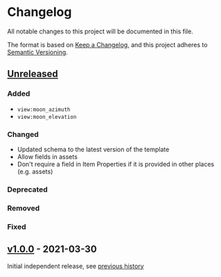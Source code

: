 # Changelog
All notable changes to this project will be documented in this file.

The format is based on [Keep a Changelog](https://keepachangelog.com/en/1.0.0/),
and this project adheres to [Semantic Versioning](https://semver.org/spec/v2.0.0.html).

## [Unreleased]

### Added

- `view:moon_azimuth`
- `view:moon_elevation`

### Changed

- Updated schema to the latest version of the template
- Allow fields in assets
- Don't require a field in Item Properties if it is provided in other places (e.g. assets)

### Deprecated

### Removed

### Fixed

## [v1.0.0] - 2021-03-30

Initial independent release, see [previous history](https://github.com/radiantearth/stac-spec/commits/v1.0.0-rc.2/extensions/view)

[Unreleased]: <https://github.com/stac-extensions/view/compare/v1.0.0...HEAD>
[v1.0.0]: <https://github.com/stac-extensions/view/tree/v1.0.0>
